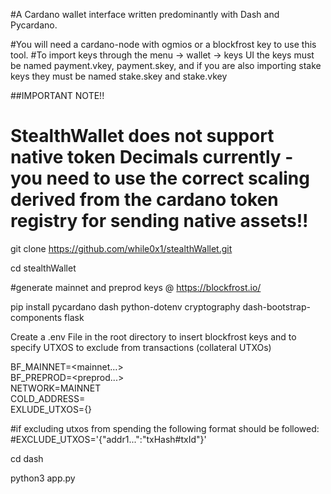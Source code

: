#A Cardano wallet interface written predominantly with Dash and Pycardano.

#You will need a cardano-node with ogmios or a blockfrost key to use this tool.
#To import keys through the menu -> wallet -> keys UI the keys must be named payment.vkey, payment.skey, and if you are also importing stake keys they must be named stake.skey and stake.vkey

##IMPORTANT NOTE!!
# StealthWallet does not support native token Decimals currently - you need to use the correct scaling derived from the cardano token registry for sending native assets!!

git clone https://github.com/while0x1/stealthWallet.git

cd stealthWallet

#generate mainnet and preprod keys @ https://blockfrost.io/

pip install pycardano dash python-dotenv cryptography dash-bootstrap-components flask

Create a .env File in the root directory to insert blockfrost keys and to specify UTXOS to exclude from transactions (collateral UTXOs)

BF_MAINNET=<mainnet...>\
BF_PREPROD=<preprod...>\
NETWORK=MAINNET\
COLD_ADDRESS=\
EXLUDE_UTXOS={}

#if excluding utxos from spending the following format should be followed:
    #EXCLUDE_UTXOS='{"addr1...":"txHash#txId"}'

cd dash

python3 app.py

